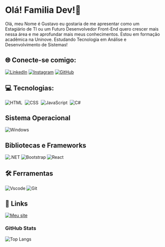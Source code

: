 # Olá! Familia Dev!👋 
Olá, meu Nome é Gustavo eu gostaria de me apresentar como um Estagiário de TI ou um Futuro 
Desenvolvedor Front-End quero crescer mais nessa área e me aprofundar mais meus 
conhecimentos. Estou em formação acadêmica na Uninove. Estudando Tecnologia em Análise e Desenvolvimento de Sistemas!

## 🌐 Conecte-se comigo: 


[![LinkedIn](https://img.shields.io/badge/LinkedIn-000?style=for-the-badge&logo=linkedin&logoColor=0E76A8)](https://www.linkedin.com/in/gustavo-vilela-46440b242/)
[![Instagram](https://img.shields.io/badge/Instagram-000?style=for-the-badge&logo=instagram)](https://www.instagram.com/_guvilela/)
[![GitHub](https://img.shields.io/badge/GitHub-000?style=for-the-badge&logo=GitHub&logoColor=0E76A8)](https://github.com/guvilela09?tab=overview&from=2023-03-01&to=2023-03-31)

## 💻 Tecnologias:

![HTML](https://img.shields.io/badge/-HTML-FF4500?style=for-the-badge&logo=html5&labelColor=0D1117)&nbsp;
![CSS](https://img.shields.io/badge/-CSS-0060FF?style=for-the-badge&logo=CSS3&logoColor=1572B6&labelColor=0D1117)&nbsp;
![JavaScript](https://img.shields.io/badge/-JavaScript-FFFF00?style=for-the-badge&logo=javascript&labelColor=0D1117&textColor=0D1117)&nbsp;
![C#](https://img.shields.io/badge/C%23-239120?style=for-the-badge&logo=c-sharp&logoColor=white)

## Sistema Operacional

![Windows](https://img.shields.io/badge/Windows-000?style=for-the-badge&logo=windows&logoColor=2CA5E0)

## Bibliotecas e Frameworks
![.NET](https://img.shields.io/badge/.NET-5C2D91?style=for-the-badge&logo=.net&logoColor=white)
![Bootstrap](https://img.shields.io/badge/-boostrap-0D1117?style=for-the-badge&logo=bootstrap&labelColor=0D1117)
![React](https://img.shields.io/badge/React-20232A?style=for-the-badge&logo=react&logoColor=61DAFB)

## 🛠 Ferramentas

 <tr>
      <td>
        <img align="center" alt="Vscode" src="https://img.shields.io/badge/Vscode-007ACC?style=for-the-badge&logo=visual-studio-code&logoColor=white">
      </td>
      <td>
      </td>
       <td>
        <img align="center" alt="Git" src="https://img.shields.io/badge/GIT-E44C30?style=for-the-badge&logo=git&logoColor=white">
      </td>
      <td>
      </td>
    </tr>
    <tr>
      
## 🔗 Links

[![Meu site](https://img.shields.io/badge/my_portfolio-000?style=for-the-badge&logo=ko-fi&logoColor=white)](https://guvilela09.github.io/meu-portfolio/)

### GitHub Stats

![Top Langs](https://github-readme-stats-git-masterrstaa-rickstaa.vercel.app/api/top-langs/?username=guvilela09&layout=compact&bg_color=000&border_color=30A3DC&title_color=E94D5F&text_color=FFF)
